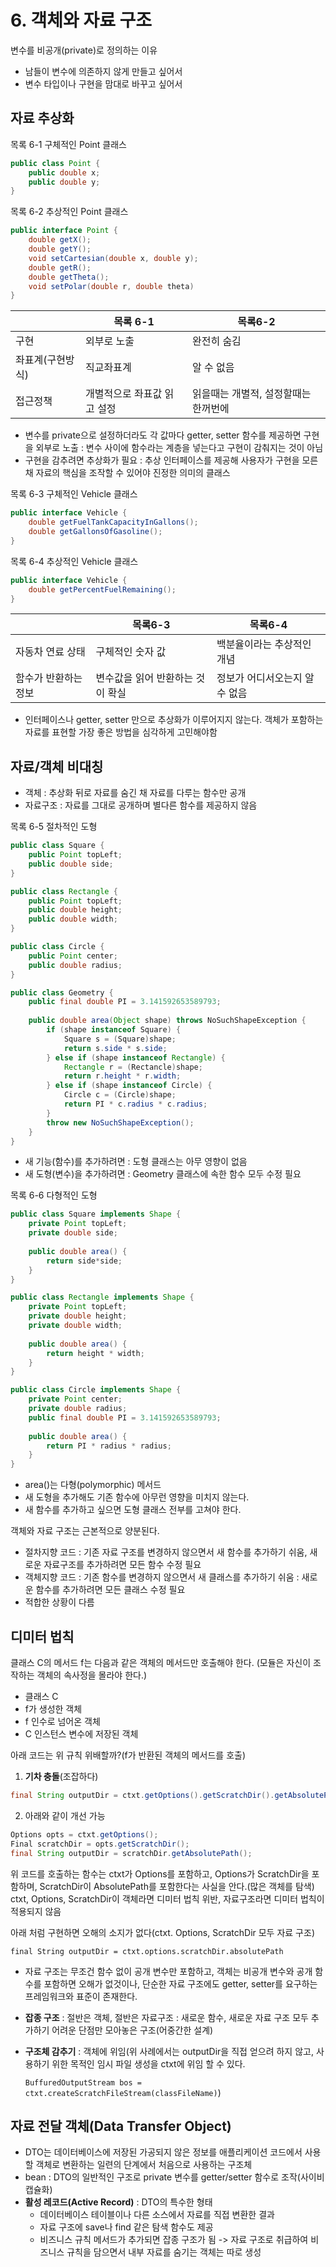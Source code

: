 # 6. 객체와 자료 구조

변수를 비공개(private)로 정의하는 이유
* 남들이 변수에 의존하지 않게 만들고 싶어서
* 변수 타입이나 구현을 맘대로 바꾸고 싶어서

## 자료 추상화

목록 6-1 구체적인 Point 클래스
```java
public class Point {
	public double x;
	public double y;
}
```

목록 6-2 추상적인 Point 클래스
```java
public interface Point {
	double getX();
	double getY();
	void setCartesian(double x, double y);
	double getR();
	double getTheta();
	void setPolar(double r, double theta)
}
```

||목록 6-1|목록6-2|
|---|---|---|
|구현|외부로 노출|완전히 숨김|
|좌표계(구현방식)|직교좌표계|알 수 없음|
|접근정책|개별적으로 좌표값 읽고 설정|읽을때는 개별적, 설정할때는 한꺼번에|

* 변수를 private으로 설정하더라도 각 값마다 getter, setter 함수를 제공하면 구현을 외부로 노출 : 변수 사이에 함수라는 계층을 넣는다고 구현이 감춰지는 것이 아님
* 구현을 감추려면 추상화가 필요 : 추상 인터페이스를 제공해 사용자가 구현을 모른 채 자료의 핵심을 조작할 수 있어야 진정한 의미의 클래스

목록 6-3 구체적인 Vehicle 클래스
```java
public interface Vehicle {
	double getFuelTankCapacityInGallons();
	double getGallonsOfGasoline();
}
```

목록 6-4 추상적인 Vehicle 클래스
```java
public interface Vehicle {
	double getPercentFuelRemaining();
}
```

||목록6-3|목록6-4|
|---|---|---|
|자동차 연료 상태|구체적인 숫자 값|백분율이라는 추상적인 개념|
|함수가 반환하는 정보|변수값을 읽어 반환하는 것이 확실|정보가 어디서오는지 알 수 없음|

* 인터페이스나 getter, setter 만으로 추상화가 이루어지지 않는다. 객체가 포함하는 자료를 표현할 가장 좋은 방법을 심각하게 고민해야함

## 자료/객체 비대칭
* 객체 : 추상화 뒤로 자료를 숨긴 채 자료를 다루는 함수만 공개
* 자료구조 : 자료를 그대로 공개하며 별다른 함수를 제공하지 않음

목록 6-5 절차적인 도형
```java
public class Square {
	public Point topLeft;
	public double side;
}

public class Rectangle {
	public Point topLeft;
	public double height;
	public double width;
}

public class Circle {
	public Point center;
	public double radius;
}

public class Geometry {
	public final double PI = 3.141592653589793;
	
	public double area(Object shape) throws NoSuchShapeException {
		if (shape instanceof Square) {
			Square s = (Square)shape;
			return s.side * s.side;
		} else if (shape instanceof Rectangle) {
			Rectangle r = (Rectancle)shape;
			return r.height * r.width;
		} else if (shape instanceof Circle) {
			Circle c = (Circle)shape;
			return PI * c.radius * c.radius;
		}
		throw new NoSuchShapeException();
	}
}
```

* 새 기능(함수)를 추가하려면 : 도형 클래스는 아무 영향이 없음
* 새 도형(변수)을 추가하려면 : Geometry 클래스에 속한 함수 모두 수정 필요

목록 6-6 다형적인 도형
```java
public class Square implements Shape {
	private Point topLeft;
	private double side;
	
	public double area() {
		return side*side;
	}
}

public class Rectangle implements Shape {
	private Point topLeft;
	private double height;
	private double width;
	
	public double area() {
		return height * width;
	}
}

public class Circle implements Shape {
	private Point center;
	private double radius;
	public final double PI = 3.141592653589793;
	
	public double area() {
		return PI * radius * radius;
	}
}
```

* area()는 다형(polymorphic) 메서드
* 새 도형을 추가해도 기존 함수에 아무런 영향을 미치지 않는다.
* 새 함수를 추가하고 싶으면 도형 클래스 전부를 고쳐야 한다.

객체와 자료 구조는 근본적으로 양분된다.
* 절차지향 코드 : 기존 자료 구조를 변경하지 않으면서 새 함수를 추가하기 쉬움, 새로운 자료구조를 추가하려면 모든 함수 수정 필요
* 객체지향 코드 : 기존 함수를 변경하지 않으면서 새 클래스를 추가하기 쉬움 : 새로운 함수를 추가하려면 모든 클래스 수정 필요
* 적합한 상황이 다름

## 디미터 법칙
클래스 C의 메서드 f는 다음과 같은 객체의 메서드만 호출해야 한다.
(모듈은 자신이 조작하는 객체의 속사정을 몰라야 한다.)

* 클래스 C
* f가 생성한 객체
* f 인수로 넘어온 객체
* C 인스턴스 변수에 저장된 객체

아래 코드는 위 규칙 위배할까?(f가 반환된 객체의 메서드를 호출)

1. **기차 충돌**(조잡하다)
```java
final String outputDir = ctxt.getOptions().getScratchDir().getAbsolutePath();`
```

2. 아래와 같이 개선 가능
```java
Options opts = ctxt.getOptions();
Final scratchDir = opts.getScratchDir();
final String outputDir = scratchDir.getAbsolutePath();
```

위 코드를 호출하는 함수는 ctxt가 Options를 포함하고, Options가 ScratchDir을 포함하며, ScratchDir이 AbsolutePath를 포함한다는 사실을 안다.(많은 객체를 탐색) ctxt, Options, ScratchDir이 객체라면 디미터 법칙 위반, 자료구조라면 디미터 법칙이 적용되지 않음

아래 처럼 구현하면 오해의 소지가 없다(ctxt. Options, ScratchDir 모두 자료 구조)

`final String outputDir = ctxt.options.scratchDir.absolutePath`

* 자료 구조는 무조건 함수 없이 공개 변수만 포함하고, 객체는 비공개 변수와 공개 함수를 포함하면 오해가 없것이나, 단순한 자료 구조에도 getter, setter를 요구하는 프레임워크와 표준이 존재한다.
* **잡종 구조** : 절반은 객체, 절반은 자료구조 : 새로운 함수, 새로운 자료 구조 모두 추가하기 어려운 단점만 모아놓은 구조(어중간한 설계)
* **구조체 감추기** : 객체에 위임(위 사례에서는 outputDir을 직접 얻으려 하지 않고, 사용하기 위한 목적인 임시 파일 생성을 ctxt에 위임 할 수 있다.

  `BuffuredOutputStream bos = ctxt.createScratchFileStream(classFileName)`)

## 자료 전달 객체(Data Transfer Object)

* DTO는 데이터베이스에 저장된 가공되지 않은 정보를 애플리케이션 코드에서 사용할 객체로 변환하는 일련의 단계에서 처음으로 사용하는 구조체
* bean : DTO의 일반적인 구조로 private 변수를 getter/setter 함수로 조작(사이비 캡슐화)
* **활성 레코드(Active Record)** : DTO의 특수한 형태
  * 데이터베이스 테이블이나 다른 소스에서 자료를 직접 변환한 결과
  * 자료 구조에 save나 find 같은 탐색 함수도 제공
  * 비즈니스 규칙 메서드가 추가되면 잡종 구조가 됨 -> 자료 구조로 취급하여 비즈니스 규칙을 담으면서 내부 자료를 숨기는 객체는 따로 생성